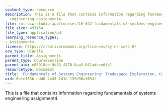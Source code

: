 ```yaml
---
content_type: resource
description: This is a file that contains information regarding fundamentals of systems
  engineering assignment4.
file: /ol-ocw-studio-app/courses/16-842-fundamentals-of-systems-engineering-fall-2015/6efe133badd04e43241d139d90a3054f_MIT16_842F15_Assignment4.pdf
file_size: 493454
file_type: application/pdf
learning_resource_types:
- Assignments
license: https://creativecommons.org/licenses/by-nc-sa/4.0/
ocw_type: OCWFile
parent_title: Assignments
parent_type: CourseSection
parent_uid: e05910ee-9d33-4170-6aa3-011adcee6fe1
resourcetype: Document
title: 'Fundamentals of Systems Engineering: Tradespace Exploration, Concept Selection'
uid: 6efe133b-add0-4e43-241d-139d90a3054f
---
```

This is a file that contains information regarding fundamentals of systems engineering assignment4.